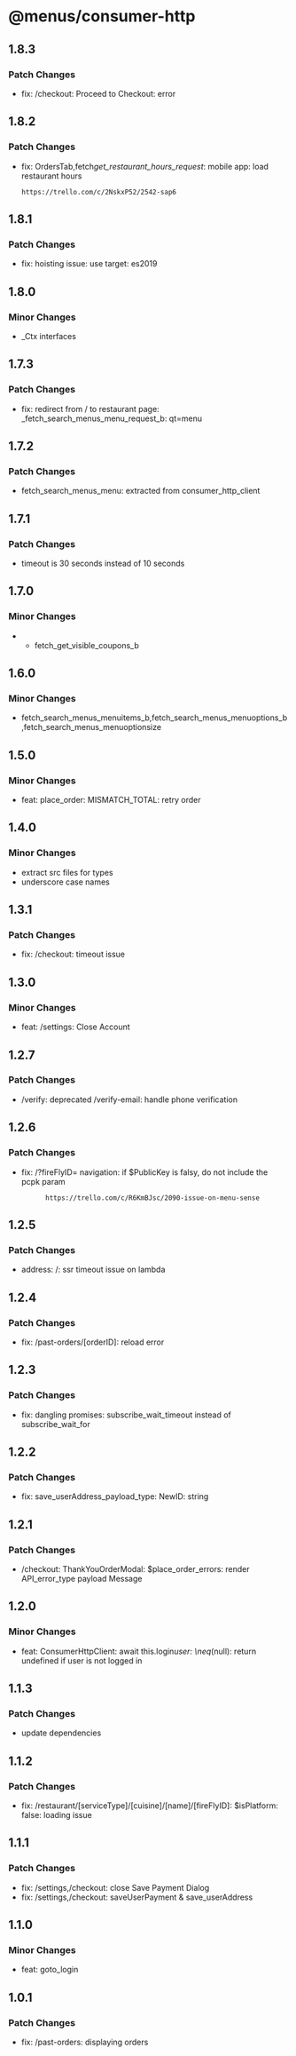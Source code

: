 # @menus/consumer-http

## 1.8.3

### Patch Changes

- fix: /checkout: Proceed to Checkout: error

## 1.8.2

### Patch Changes

- fix: OrdersTab,fetch*get_restaurant_hours_request*: mobile app: load restaurant hours

      https://trello.com/c/2NskxP52/2542-sap6

## 1.8.1

### Patch Changes

- fix: hoisting issue: use target: es2019

## 1.8.0

### Minor Changes

- \_Ctx interfaces

## 1.7.3

### Patch Changes

- fix: redirect from / to restaurant page: \_fetch_search_menus_menu_request_b: qt=menu

## 1.7.2

### Patch Changes

- fetch_search_menus_menu: extracted from consumer_http_client

## 1.7.1

### Patch Changes

- timeout is 30 seconds instead of 10 seconds

## 1.7.0

### Minor Changes

- - fetch_get_visible_coupons_b

## 1.6.0

### Minor Changes

- fetch_search_menus_menuitems_b,fetch_search_menus_menuoptions_b,fetch_search_menus_menuoptionsize

## 1.5.0

### Minor Changes

- feat: place_order: MISMATCH_TOTAL: retry order

## 1.4.0

### Minor Changes

- extract src files for types
- underscore case names

## 1.3.1

### Patch Changes

- fix: /checkout: timeout issue

## 1.3.0

### Minor Changes

- feat: /settings: Close Account

## 1.2.7

### Patch Changes

- /verify: deprecated /verify-email: handle phone verification

## 1.2.6

### Patch Changes

- fix: /?fireFlyID= navigation: if \$PublicKey is falsy, do not include the pcpk param

      	    https://trello.com/c/R6KmBJsc/2090-issue-on-menu-sense

## 1.2.5

### Patch Changes

- address: /: ssr timeout issue on lambda

## 1.2.4

### Patch Changes

- fix: /past-orders/[orderID]: reload error

## 1.2.3

### Patch Changes

- fix: dangling promises: subscribe_wait_timeout instead of subscribe_wait_for

## 1.2.2

### Patch Changes

- fix: save_userAddress_payload_type: NewID: string

## 1.2.1

### Patch Changes

- /checkout: ThankYouOrderModal: \$place_order_errors: render API_error_type payload Message

## 1.2.0

### Minor Changes

- feat: ConsumerHttpClient: await this.login*user: \neq*(null): return undefined if user is not logged in

## 1.1.3

### Patch Changes

- update dependencies

## 1.1.2

### Patch Changes

- fix: /restaurant/[serviceType]/[cuisine]/[name]/[fireFlyID]: \$isPlatform: false: loading issue

## 1.1.1

### Patch Changes

- fix: /settings,/checkout: close Save Payment Dialog
- fix: /settings,/checkout: saveUserPayment & save_userAddress

## 1.1.0

### Minor Changes

- feat: goto_login

## 1.0.1

### Patch Changes

- fix: /past-orders: displaying orders
